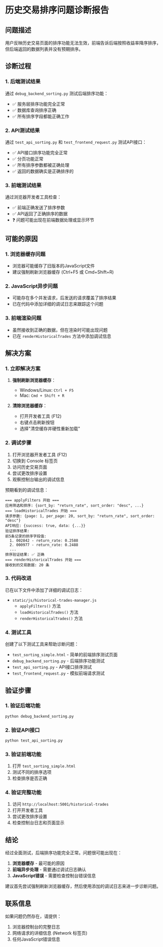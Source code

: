 # 历史交易排序问题诊断报告

## 问题描述
用户反映历史交易页面的排序功能无法生效，前端告诉后端按照收益率降序排序，但后端返回的数据列表并没有预期排序。

## 诊断过程

### 1. 后端测试结果
通过 `debug_backend_sorting.py` 测试后端排序功能：
- ✅ 服务层排序功能完全正常
- ✅ 数据库查询排序正确
- ✅ 所有排序字段都能正确工作

### 2. API测试结果
通过 `test_api_sorting.py` 和 `test_frontend_request.py` 测试API接口：
- ✅ API接口排序功能完全正常
- ✅ 分页功能正常
- ✅ 所有排序参数都被正确处理
- ✅ 返回的数据确实是正确排序的

### 3. 前端测试结果
通过浏览器开发者工具检查：
- ✅ 前端正确发送了排序参数
- ✅ API返回了正确排序的数据
- ❓ 问题可能出现在前端数据处理或显示环节

## 可能的原因

### 1. 浏览器缓存问题
- 浏览器可能缓存了旧版本的JavaScript文件
- 建议强制刷新浏览器缓存 (Ctrl+F5 或 Cmd+Shift+R)

### 2. JavaScript异步问题
- 可能存在多个并发请求，后发送的请求覆盖了排序结果
- 已在代码中添加详细的调试日志来跟踪这个问题

### 3. 前端渲染问题
- 虽然接收到正确的数据，但在渲染时可能出现问题
- 已在 `renderHistoricalTrades` 方法中添加调试信息

## 解决方案

### 1. 立即解决方案
1. **强制刷新浏览器缓存**：
   - Windows/Linux: `Ctrl + F5`
   - Mac: `Cmd + Shift + R`

2. **清除浏览器缓存**：
   - 打开开发者工具 (F12)
   - 右键点击刷新按钮
   - 选择"清空缓存并硬性重新加载"

### 2. 调试步骤
1. 打开浏览器开发者工具 (F12)
2. 切换到 Console 标签页
3. 访问历史交易页面
4. 尝试更改排序设置
5. 观察控制台输出的调试信息

预期看到的调试信息：
```
=== applyFilters 开始 ===
应用筛选和排序: {sort_by: "return_rate", sort_order: "desc", ...}
=== loadHistoricalTrades 开始 ===
请求参数: {page: 1, per_page: 20, sort_by: "return_rate", sort_order: "desc"}
API响应: {success: true, data: {...}}
验证排序结果:
前5条记录的排序字段值:
  1. 002842 - return_rate: 0.2588
  2. 000977 - return_rate: 0.2488
  ...
排序验证结果: ✅ 正确
=== renderHistoricalTrades 开始 ===
接收到的交易数据: 20 条
```

### 3. 代码改进
已在以下文件中添加了详细的调试日志：
- `static/js/historical-trades-manager.js`
  - `applyFilters()` 方法
  - `loadHistoricalTrades()` 方法
  - `renderHistoricalTrades()` 方法

### 4. 测试工具
创建了以下测试工具来帮助诊断问题：
- `test_sorting_simple.html` - 简单的前端排序测试页面
- `debug_backend_sorting.py` - 后端排序功能测试
- `test_api_sorting.py` - API接口排序测试
- `test_frontend_request.py` - 模拟前端请求测试

## 验证步骤

### 1. 验证后端功能
```bash
python debug_backend_sorting.py
```

### 2. 验证API接口
```bash
python test_api_sorting.py
```

### 3. 验证前端功能
1. 打开 `test_sorting_simple.html`
2. 测试不同的排序选项
3. 检查排序是否正确

### 4. 验证完整功能
1. 访问 `http://localhost:5001/historical-trades`
2. 打开开发者工具
3. 尝试更改排序设置
4. 检查控制台日志和页面显示

## 结论

经过全面测试，后端排序功能完全正常。问题很可能出现在：
1. **浏览器缓存** - 最可能的原因
2. **前端异步处理** - 需要通过调试日志确认
3. **JavaScript错误** - 需要检查控制台错误信息

建议首先尝试强制刷新浏览器缓存，然后使用添加的调试日志来进一步诊断问题。

## 联系信息
如果问题仍然存在，请提供：
1. 浏览器控制台的完整日志
2. 网络请求的详细信息 (Network 标签页)
3. 任何JavaScript错误信息